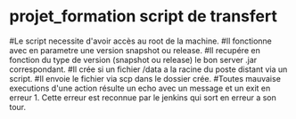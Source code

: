 # projet_formation script de transfert
#Le script necessite d'avoir accès au root de la machine.
#Il fonctionne avec en parametre une version snapshot ou release.
#Il recupére en fonction du type de version (snapshot ou release) le bon server .jar correspondant.
#Il crée si un fichier /data a la racine du poste distant via un script.
#Il envoie le fichier via scp dans le dossier crée.
#Toutes mauvaise executions d'une action résulte un echo avec un message et un exit en erreur 1. Cette erreur est reconnue par le jenkins qui sort en erreur a son tour.
